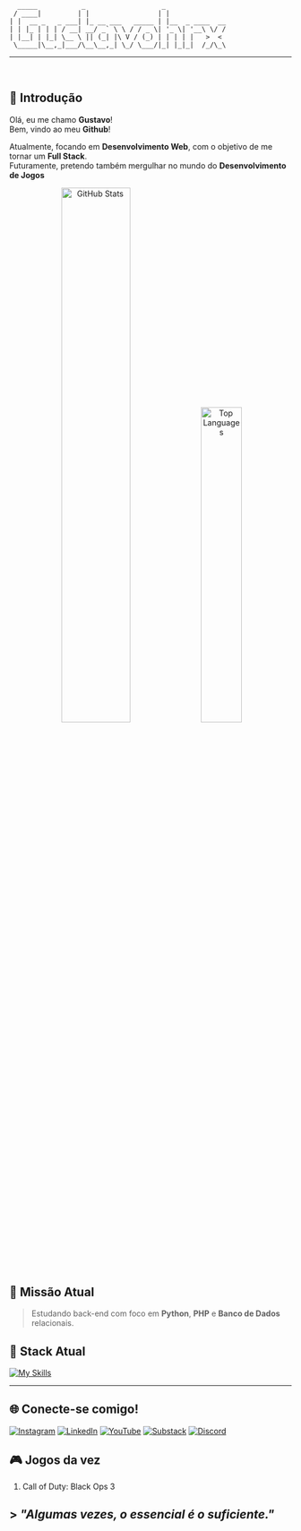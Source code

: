 ```
  _____           _                   _               
 / ____|         | |                 | |              
| |  __ _   _ ___| |_ __ ___   _____ | |__  _ ____  __
| | |_ | | | / __| __/ _` \ \ / / _ \| '_ \| '__\ \/ /
| |__| | |_| \__ \ || (_| |\ V / (_) | | | | |   >  < 
 \_____|\__,_|___/\__\__,_| \_/ \___/|_| |_|_|  /_/\_\
```
---
<br>

## 👋 Introdução

Olá, eu me chamo **Gustavo**!  
Bem, vindo ao meu **Github**!

Atualmente, focando em **Desenvolvimento Web**, com o objetivo de me tornar um **Full Stack**.  
Futuramente, pretendo também mergulhar no mundo do **Desenvolvimento de Jogos**

<div align="center">
  <img src="https://github-readme-stats.vercel.app/api?username=gustavohrx&show_icons=true&theme=radical&count_private=true" alt="GitHub Stats" width="49.5%" />
  <img src="https://github-readme-stats.vercel.app/api/top-langs/?username=gustavohrx&layout=compact&theme=radical" alt="Top Languages" width="38%" />
</div>


## 🎯 Missão Atual

> Estudando back-end com foco em **Python**, **PHP** e **Banco de Dados** relacionais.

## 🚀 Stack Atual
[![My Skills](https://skillicons.dev/icons?i=html,css,python,php,mysql,git,linux)](https://skillicons.dev)

---

## 🌐 Conecte-se comigo!
[![Instagram](https://img.shields.io/badge/Instagram-E4405F?style=for-the-badge&logo=instagram&logoColor=white)](https://www.instagram.com/seuusuario)
[![LinkedIn](https://img.shields.io/badge/LinkedIn-0077B5?style=for-the-badge&logo=linkedin&logoColor=white)](https://www.linkedin.com/in/seuusuario)
[![YouTube](https://img.shields.io/badge/YouTube-FF0000?style=for-the-badge&logo=youtube&logoColor=white)](https://www.youtube.com/@seucanal)
[![Substack](https://img.shields.io/badge/Substack-FF6719?style=for-the-badge&logo=substack&logoColor=white)](https://seuperfil.substack.com)
[![Discord](https://img.shields.io/badge/Discord-5865F2?style=for-the-badge&logo=discord&logoColor=white)](https://discord.gg/seuserver)

## 🎮 Jogos da vez

1. Call of Duty: Black Ops 3

## > <i>"Algumas vezes, o essencial é o suficiente."</i>
